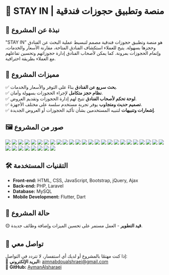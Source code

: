 # 🏨 STAY IN | منصة وتطبيق حجوزات فندقية

## 📌 نبذة عن المشروع
"STAY IN" هو منصة وتطبيق حجوزات فندقية مصمم لتبسيط عملية البحث عن الفنادق وحجزها بسهولة. يتيح للعملاء استكشاف الفنادق المتاحة، مقارنة الأسعار والخدمات، وإتمام الحجوزات بمرونة. كما يمكن لأصحاب الفنادق إدارة حجوزاتهم وتحسين تفاعلهم مع العملاء بطريقة احترافية.

## 🎯 مميزات المشروع
✅ **بحث سريع عن الفنادق** بناءً على التوفر والأسعار والخدمات.  
✅ **نظام حجز متكامل** لإجراء الحجوزات بسهولة وأمان.  
✅ **لوحة تحكم لأصحاب الفنادق** تتيح لهم إدارة الحجوزات وتقديم العروض.  
✅ **تصميم حديث ومتجاوب** يوفر تجربة مستخدم سلسة على مختلف الأجهزة.  
✅ **إشعارات وتنبيهات** لتنبيه المستخدمين بشأن تأكيد الحجوزات أو العروض الجديدة.  

## 🖼️ صور من المشروع
<img src="https://github.com/AymanAlsharaei/STAY-IN/blob/main/Screenshot2023-11-08_061155.jpg" class="col"  >
<img src="https://github.com/AymanAlsharaei/STAY-IN/blob/main/Screenshot 2023-11-08 072647.jpg" class="col"  >
<img src="https://github.com/AymanAlsharaei/STAY-IN/blob/main/Screenshot 2023-11-09 014838.jpg" class="col"  >
<img src="https://github.com/AymanAlsharaei/STAY-IN/blob/main/Screenshot 2023-11-09 023230.jpg" class="col"  >

<img src="https://github.com/AymanAlsharaei/STAY-IN/blob/main/Screenshot 2023-11-09 023349.jpg" class="col"  >
<img src="https://github.com/AymanAlsharaei/STAY-IN/blob/main/Screenshot 2023-11-09 023415.jpg" class="col"  >
<img src="https://github.com/AymanAlsharaei/STAY-IN/blob/main/Screenshot 2023-11-09 023844.jpg" class="col"  >
<img src="https://github.com/AymanAlsharaei/STAY-IN/blob/main/Screenshot 2023-11-09 023950.jpg" class="col"  >
<img src="https://github.com/AymanAlsharaei/STAY-IN/blob/main/Screenshot 2023-11-09 024126.jpg" class="col"  >

<img src="https://github.com/AymanAlsharaei/STAY-IN/blob/main/Screenshot 2023-11-09 024327.jpg" class="col"  >
<img src="https://github.com/AymanAlsharaei/STAY-IN/blob/main/Screenshot 2023-11-09 024510.jpg" class="col"  >
<img src="https://github.com/AymanAlsharaei/STAY-IN/blob/main/Screenshot 2023-11-09 024605.jpg" class="col"  >
<img src="https://github.com/AymanAlsharaei/STAY-IN/blob/main/Screenshot 2023-11-09 024636.jpg" class="col"  >


<img src="https://github.com/AymanAlsharaei/STAY-IN/blob/main/Screenshot 2023-11-09 024804.jpg" class="col"  >
<img src="https://github.com/AymanAlsharaei/STAY-IN/blob/main/Screenshot 2023-11-09 024933.jpg" class="col"  >
<img src="https://github.com/AymanAlsharaei/STAY-IN/blob/main/Screenshot 2023-11-09 025035.jpg" class="col"  >
<img src="https://github.com/AymanAlsharaei/STAY-IN/blob/main/Screenshot 2023-11-09 025108.jpg.jpg" class="col"  >
<img src="https://github.com/AymanAlsharaei/STAY-IN/blob/main/Screenshot 2023-11-09 024636.jpg" class="col"  >
<img src="https://github.com/AymanAlsharaei/STAY-IN/blob/main/Screenshot 2023-11-09 025243.jpg" class="col"  >
<img src="https://github.com/AymanAlsharaei/STAY-IN/blob/main/Screenshot 2023-11-09 035236.jpg" class="col"  >
<img src="https://github.com/AymanAlsharaei/STAY-IN/blob/main/Screenshot 2023-11-09 035359.jpg class="col"  >
<img src="https://github.com/AymanAlsharaei/STAY-IN/blob/main/Screenshot 2023-11-09 035440.jpg" class="col"  >
<img src="https://github.com/AymanAlsharaei/STAY-IN/blob/main/Screenshot 2023-11-09 035540.jpg" class="col"  >

<img src="https://github.com/AymanAlsharaei/STAY-IN/blob/main/Screenshot 2023-11-09 024636.jpg" class="col"  >
<img src="https://github.com/AymanAlsharaei/STAY-IN/blob/main/Screenshot 2023-11-09 024636.jpg" class="col"  >
<img src="https://github.com/AymanAlsharaei/STAY-IN/blob/main/Screenshot 2023-11-09 024636.jpg" class="col"  >
<img src="https://github.com/AymanAlsharaei/STAY-IN/blob/main/Screenshot 2023-11-09 024636.jpg" class="col"  >
<img src="https://github.com/AymanAlsharaei/STAY-IN/blob/main/Screenshot 2023-11-09 024636.jpg" class="col"  >
<img src="https://github.com/AymanAlsharaei/STAY-IN/blob/main/Screenshot 2023-11-09 024636.jpg" class="col"  >
<img src="https://github.com/AymanAlsharaei/STAY-IN/blob/main/Screenshot 2023-11-09 024636.jpg" class="col"  >
<img src="https://github.com/AymanAlsharaei/STAY-IN/blob/main/Screenshot 2023-11-09 024636.jpg" class="col"  >
<img src="https://github.com/AymanAlsharaei/STAY-IN/blob/main/Screenshot 2023-11-09 024636.jpg" class="col"  >
<img src="https://github.com/AymanAlsharaei/STAY-IN/blob/main/Screenshot 2023-11-09 024636.jpg" class="col"  >



## 🛠️ التقنيات المستخدمة
- **Front-end:** HTML, CSS, JavaScript, Bootstrap, jQuery, Ajax
- **Back-end:** PHP, Laravel
- **Database:** MySQL
- **Mobile Development:** Flutter, Dart

## 🚀 حالة المشروع
🟡 **قيد التطوير** - العمل مستمر على تحسين الميزات وإضافة وظائف جديدة.

## 📩 تواصل معي
إذا كنت مهتمًا بالمشروع أو لديك أي استفسار، لا تتردد في التواصل:  
📧 **البريد الإلكتروني:** [aimnabdoualshraei@gmail.com](mailto:aimnabdoualshraei@gmail.com)  
🔗 **GitHub:** [AymanAlsharaei](https://github.com/AymanAlsharaei)
